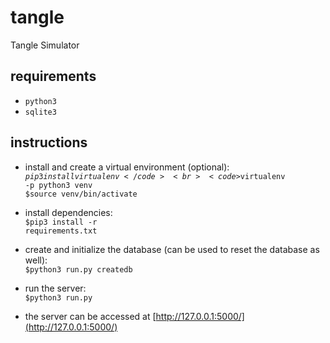 # tangle
Tangle Simulator

## requirements
* <code>python3</code>
* <code>sqlite3</code>

## instructions
*  install and create a virtual environment (optional): <br> 
   <code>$pip3 install virtualenv</code> <br>
   <code>$virtualenv -p python3 venv</code> <br>
   <code>$source venv/bin/activate</code> <br>

*  install dependencies: <br>
   <code>$pip3 install -r requirements.txt</code>

*  create and initialize the database (can be used to reset the database as well): <br>
   <code>$python3 run.py createdb</code>
   
*  run the server: <br>
   <code>$python3 run.py</code>
   
* the server can be accessed at [http://127.0.0.1:5000/](http://127.0.0.1:5000/)
